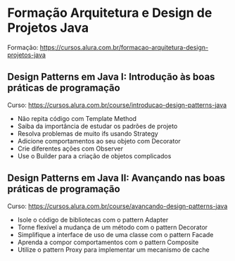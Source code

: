 # Formação Arquitetura e Design de Projetos Java

Formação: https://cursos.alura.com.br/formacao-arquitetura-design-projetos-java  

## Design Patterns em Java I: Introdução às boas práticas de programação 
Curso: https://cursos.alura.com.br/course/introducao-design-patterns-java  

- Não repita código com Template Method
- Saiba da importância de estudar os padrões de projeto
- Resolva problemas de muito ifs usando Strategy
- Adicione comportamentos ao seu objeto com Decorator
- Crie diferentes ações com Observer
- Use o Builder para a criação de objetos complicados

## Design Patterns em Java II: Avançando nas boas práticas de programação
Curso: https://cursos.alura.com.br/course/avancando-design-patterns-java

- Isole o código de bibliotecas com o pattern Adapter
- Torne flexível a mudança de um método com o pattern Decorator
- Simplifique a interface de uso de uma classe com o pattern Facade
- Aprenda a compor comportamentos com o pattern Composite
- Utilize o pattern Proxy para implementar um mecanismo de cache

